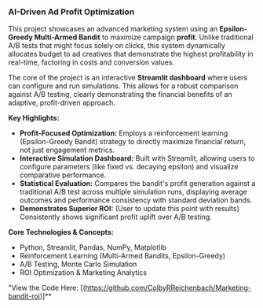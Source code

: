 ### AI-Driven Ad Profit Optimization

This project showcases an advanced marketing system using an **Epsilon-Greedy Multi-Armed Bandit** to maximize campaign **profit**. Unlike traditional A/B tests that might focus solely on clicks, this system dynamically allocates budget to ad creatives that demonstrate the highest profitability in real-time, factoring in costs and conversion values.

The core of the project is an interactive **Streamlit dashboard** where users can configure and run simulations. This allows for a robust comparison against A/B testing, clearly demonstrating the financial benefits of an adaptive, profit-driven approach.

**Key Highlights:**

* **Profit-Focused Optimization:** Employs a reinforcement learning (Epsilon-Greedy Bandit) strategy to directly maximize financial return, not just engagement metrics.
* **Interactive Simulation Dashboard:** Built with Streamlit, allowing users to configure parameters (like fixed vs. decaying epsilon) and visualize comparative performance.
* **Statistical Evaluation:** Compares the bandit's profit generation against a traditional A/B test across multiple simulation runs, displaying average outcomes and performance consistency with standard deviation bands.
* **Demonstrates Superior ROI:** (User to update this point with results) Consistently shows significant profit uplift over A/B testing.

**Core Technologies & Concepts:**

* Python, Streamlit, Pandas, NumPy, Matplotlib
* Reinforcement Learning (Multi-Armed Bandits, Epsilon-Greedy)
* A/B Testing, Monte Carlo Simulation
* ROI Optimization & Marketing Analytics

"View the Code Here: [(https://github.com/ColbyRReichenbach/Marketing-bandit-roi)]**
